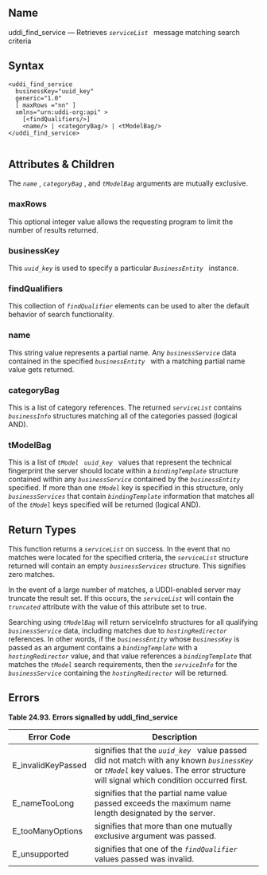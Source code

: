 <div id="me_uddi_find_service" class="refentry">

<div class="titlepage">

</div>

<div class="refnamediv">

## Name

uddi_find_service — Retrieves *`serviceList `* message matching search
criteria

</div>

<div id="syntax_uddi_find_service_01" class="refsect1">

## Syntax

``` screen
<uddi_find_service
  businessKey="uuid_key"
  generic="1.0"
  [ maxRows ="nn" ]
  xmlns="urn:uddi-org:api" >
    [<findQualifiers/>]
    <name/> | <categoryBag/> | <tModelBag/>
</uddi_find_service>
  
```

</div>

<div id="params_uddi_find_service_01" class="refsect1">

## Attributes & Children

The *`name`* , *`categoryBag`* , and *`tModelBag`* arguments are
mutually exclusive.

<div id="id114950" class="refsect2">

### maxRows

This optional integer value allows the requesting program to limit the
number of results returned.

</div>

<div id="id114953" class="refsect2">

### businessKey

This *`uuid_key`* is used to specify a particular *`BusinessEntity `*
instance.

</div>

<div id="id114958" class="refsect2">

### findQualifiers

This collection of *`findQualifier`* elements can be used to alter the
default behavior of search functionality.

</div>

<div id="id114962" class="refsect2">

### name

This string value represents a partial name. Any *`businessService`*
data contained in the specified *`businessEntity `* with a matching
partial name value gets returned.

</div>

<div id="id114967" class="refsect2">

### categoryBag

This is a list of category references. The returned *`serviceList`*
contains *`businessInfo`* structures matching all of the categories
passed (logical AND).

</div>

<div id="id114972" class="refsect2">

### tModelBag

This is a list of *`tModel `* *`uuid_key `* values that represent the
technical fingerprint the server should locate within a
*`bindingTemplate`* structure contained within any *`businessService`*
contained by the *`businessEntity`* specified. If more than one
*`tModel`* key is specified in this structure, only *`businessServices`*
that contain *`bindingTemplate`* information that matches all of the
*`tModel`* keys specified will be returned (logical AND).

</div>

</div>

<div id="ret_uddi_find_service_01" class="refsect1">

## Return Types

This function returns a *`serviceList`* on success. In the event that no
matches were located for the specified criteria, the *`serviceList`*
structure returned will contain an empty *`businessServices`* structure.
This signifies zero matches.

In the event of a large number of matches, a UDDI-enabled server may
truncate the result set. If this occurs, the *`serviceList`* will
contain the *`truncated`* attribute with the value of this attribute set
to true.

Searching using *`tModelBag`* will return serviceInfo structures for all
qualifying *`businessService`* data, including matches due to
*`hostingRedirector`* references. In other words, if the
*`businessEntity`* whose *`businessKey`* is passed as an argument
contains a *`bindingTemplate`* with a *`hostingRedirector`* value, and
that value references a *`bindingTemplate`* that matches the *`tModel`*
search requirements, then the *`serviceInfo`* for the
*`businessService`* containing the *`hostingRedirector`* will be
returned.

</div>

<div id="errors_uddi_find_service_01" class="refsect1">

## Errors

<div id="id115008" class="table">

**Table 24.93. Errors signalled by uddi_find_service**

<div class="table-contents">

| Error Code                                         | Description                                                                                                                                                                          |
|----------------------------------------------------|--------------------------------------------------------------------------------------------------------------------------------------------------------------------------------------|
| <span class="errorcode">E_invalidKeyPassed </span> | signifies that the *`uuid_key `* value passed did not match with any known *`businessKey`* or *`tModel`* key values. The error structure will signal which condition occurred first. |
| <span class="errorcode">E_nameTooLong </span>      | signifies that the partial name value passed exceeds the maximum name length designated by the server.                                                                               |
| <span class="errorcode">E_tooManyOptions </span>   | signifies that more than one mutually exclusive argument was passed.                                                                                                                 |
| <span class="errorcode">E_unsupported </span>      | signifies that one of the *`findQualifier `* values passed was invalid.                                                                                                              |

</div>

</div>

  

</div>

</div>
